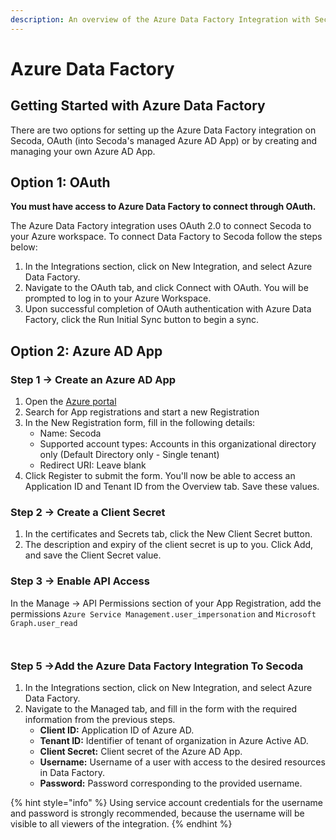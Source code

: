 ```yaml
---
description: An overview of the Azure Data Factory Integration with Secoda
---
```


# Azure Data Factory

## **Getting Started with Azure Data Factory** <a href="#h_3a4bfd6458" id="h_3a4bfd6458"></a>

There are two options for setting up the Azure Data Factory integration on Secoda, OAuth (into Secoda's managed Azure AD App) or by creating and managing your own Azure AD App.

## Option 1: OAuth

**You must have access to Azure Data Factory to connect through OAuth.**

The Azure Data Factory integration uses OAuth 2.0 to connect Secoda to your Azure workspace. To connect Data Factory to Secoda follow the steps below:

1. In the Integrations section, click on New Integration, and select Azure Data Factory.
2. Navigate to the OAuth tab, and click Connect with OAuth. You will be prompted to log in to your Azure Workspace.
3. Upon successful completion of OAuth authentication with Azure Data Factory, click the Run Initial Sync button to begin a sync.

## Option 2: Azure AD App

### Step 1 -> Create an Azure AD App

1. Open the [Azure portal](https://portal.azure.com/)
2. Search for App registrations and start a new Registration
3. In the New Registration form, fill in the following details:
   * Name: Secoda
   * Supported account types: Accounts in this organizational directory only (Default Directory only - Single tenant)
   * Redirect URI: Leave blank
4. Click Register to submit the form. You'll now be able to access an Application ID and Tenant ID from the Overview tab. Save these values.

### Step 2 -> Create a Client Secret

1. In the certificates and Secrets tab, click the New Client Secret button.
2. The description and expiry of the client secret is up to you. Click Add, and save the Client Secret value.

### Step 3 -> Enable API Access

In the Manage -> API Permissions section of your App Registration, add the permissions `Azure Service Management.user_impersonation` and `Microsoft Graph.user_read`&#x20;

<figure><img src="../../../.gitbook/assets/Screenshot 2024-12-12 at 11.51.41 AM.png" alt=""><figcaption></figcaption></figure>

<figure><img src="../../../.gitbook/assets/Screenshot 2024-12-12 at 11.54.44 AM.png" alt=""><figcaption></figcaption></figure>

### Step 5 ->Add the Azure Data Factory Integration To Secoda

1. In the Integrations section, click on New Integration, and select Azure Data Factory.
2. Navigate to the Managed tab, and fill in the form with the required information from the previous steps.
   * **Client ID:** Application ID of Azure AD.
   * **Tenant ID:** Identifier of tenant of organization in Azure Active AD.
   * **Client Secret:** Client secret of the Azure AD App.
   * **Username:** Username of a user with access to the desired resources in Data Factory.
   * **Password:** Password corresponding to the provided username.

{% hint style="info" %}
Using service account credentials for the username and password is strongly recommended, because the username will be visible to all viewers of the integration.
{% endhint %}
